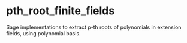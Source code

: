 # pth_root_finite_fields
Sage implementations to extract p-th roots of polynomials in extension fields, using polynomial basis.
